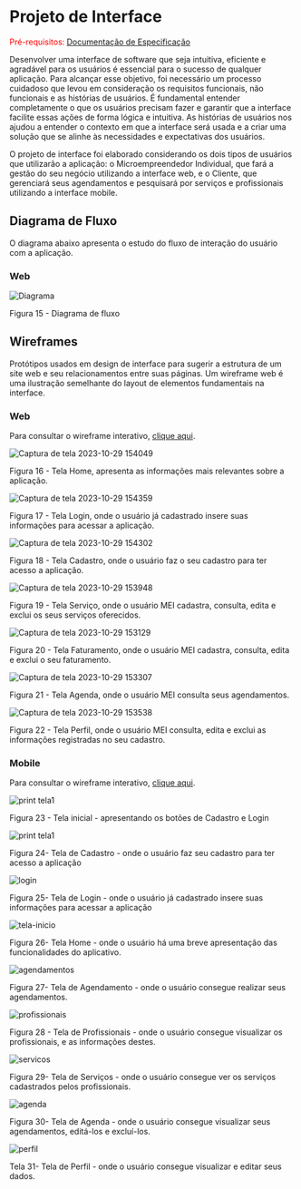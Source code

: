 
# Projeto de Interface

<span style="color:red">Pré-requisitos: <a href="https://github.com/ICEI-PUC-Minas-PMV-ADS/pmv-ads-2023-2-e4-proj-dad-t3-maisbeleza/blob/main/docs/02-Especifica%C3%A7%C3%A3o%20do%20Projeto.md"> Documentação de Especificação</a></span>

Desenvolver uma interface de software que seja intuitiva, eficiente e agradável para os usuários é essencial para o sucesso de qualquer aplicação. Para alcançar esse objetivo, foi necessário um processo cuidadoso que levou em consideração os requisitos funcionais, não funcionais e as histórias de usuários. É fundamental entender completamente o que os usuários precisam fazer e garantir que a interface facilite essas ações de forma lógica e intuitiva. As histórias de usuários nos ajudou a entender o contexto em que a interface será usada e a criar uma solução que se alinhe às necessidades e expectativas dos usuários.

O projeto de interface foi elaborado considerando os dois tipos de usuários que utilizarão a aplicação: o Microempreendedor Individual, que fará a gestão do seu negócio utilizando a interface web, e o Cliente, que gerenciará seus agendamentos e pesquisará por serviços e profissionais utilizando a interface mobile.

## Diagrama de Fluxo

O diagrama abaixo apresenta o estudo do fluxo de interação do usuário com a aplicação.

### Web

![Diagrama](https://github.com/ICEI-PUC-Minas-PMV-ADS/pmv-ads-2023-2-e4-proj-dad-t3-maisbeleza/assets/100447878/1b100106-dc30-4b08-83db-a6d1860a567a)

Figura 15 - Diagrama de fluxo

## Wireframes

Protótipos usados em design de interface para sugerir a estrutura de um site web e seu relacionamentos entre suas páginas. Um wireframe web é uma ilustração semelhante do layout de elementos fundamentais na interface.
 
### Web

Para consultar o wireframe interativo, <a href="https://marvelapp.com/prototype/c14f97f/screen/92853921">clique aqui</a>.


![Captura de tela 2023-10-29 154049](https://github.com/ICEI-PUC-Minas-PMV-ADS/pmv-ads-2023-2-e4-proj-dad-t3-maisbeleza/assets/81182674/c0fb6e58-76a0-452c-ab52-1c7c120f4ebb)


Figura 16 - Tela Home, apresenta as informações mais relevantes sobre a aplicação.

![Captura de tela 2023-10-29 154359](https://github.com/ICEI-PUC-Minas-PMV-ADS/pmv-ads-2023-2-e4-proj-dad-t3-maisbeleza/assets/81182674/fe89ef73-e233-4f04-b191-8ad211821508)


Figura 17 - Tela Login, onde o usuário já cadastrado insere suas informações para acessar a aplicação.


![Captura de tela 2023-10-29 154302](https://github.com/ICEI-PUC-Minas-PMV-ADS/pmv-ads-2023-2-e4-proj-dad-t3-maisbeleza/assets/81182674/7e0c8a22-64a0-4722-a751-97721b126eee)


Figura 18 - Tela Cadastro, onde o usuário faz o seu cadastro para ter acesso a aplicação.

![Captura de tela 2023-10-29 153948](https://github.com/ICEI-PUC-Minas-PMV-ADS/pmv-ads-2023-2-e4-proj-dad-t3-maisbeleza/assets/81182674/368d5644-6c37-4659-95b6-a7d0be1fe7f8)


Figura 19 - Tela Serviço, onde o usuário MEI cadastra, consulta, edita e exclui os seus serviços oferecidos.

![Captura de tela 2023-10-29 153129](https://github.com/ICEI-PUC-Minas-PMV-ADS/pmv-ads-2023-2-e4-proj-dad-t3-maisbeleza/assets/81182674/eb2c254a-bc3e-4b89-a0d6-40e9a0978f48)

Figura 20 - Tela Faturamento, onde o usuário MEI cadastra, consulta, edita e exclui o seu faturamento.


![Captura de tela 2023-10-29 153307](https://github.com/ICEI-PUC-Minas-PMV-ADS/pmv-ads-2023-2-e4-proj-dad-t3-maisbeleza/assets/81182674/cfc970b6-d3ab-4a64-bf4f-58682aaa42f3)



Figura 21 - Tela Agenda, onde o usuário MEI consulta seus agendamentos.


![Captura de tela 2023-10-29 153538](https://github.com/ICEI-PUC-Minas-PMV-ADS/pmv-ads-2023-2-e4-proj-dad-t3-maisbeleza/assets/81182674/9780612e-b617-4b8f-902e-962c0e8946bf)


Figura 22 - Tela Perfil, onde o usuário MEI consulta, edita e exclui as informações registradas no seu cadastro.


### Mobile

Para consultar o wireframe interativo, <a href="https://marvelapp.com/prototype/7b7871c/screen/93086705">clique aqui</a>.


![print tela1](https://github.com/ICEI-PUC-Minas-PMV-ADS/pmv-ads-2023-2-e4-proj-dad-t3-maisbeleza/assets/81182674/6188b21e-4617-4e3b-8f78-c80d992b0196)

Figura 23 - Tela inicial - apresentando os botões de Cadastro e Login


![print tela1](https://github.com/ICEI-PUC-Minas-PMV-ADS/pmv-ads-2023-2-e4-proj-dad-t3-maisbeleza/assets/81182674/162c59f6-ad95-4653-9ecc-7dd71c6c8884)

Figura 24- Tela de Cadastro - onde o usuário faz seu cadastro para ter acesso a aplicação


![login](https://github.com/ICEI-PUC-Minas-PMV-ADS/pmv-ads-2023-2-e4-proj-dad-t3-maisbeleza/assets/81182674/dd2fd2fe-e51a-4d90-a12b-e0adee90f0c7)

Figura 25- Tela de Login - onde o usuário já cadastrado insere suas informações para acessar a aplicação


![tela-inicio](https://github.com/ICEI-PUC-Minas-PMV-ADS/pmv-ads-2023-2-e4-proj-dad-t3-maisbeleza/assets/81182674/4e6c92b9-94e7-42f7-928e-5cd62cd66421)

Figura 26- Tela Home - onde o usuário há uma breve apresentação das funcionalidades do aplicativo.


![agendamentos](https://github.com/ICEI-PUC-Minas-PMV-ADS/pmv-ads-2023-2-e4-proj-dad-t3-maisbeleza/assets/81182674/a4b4f01d-2c75-4333-a71c-6bef8133c08f)

Figura 27- Tela de Agendamento - onde o usuário consegue realizar seus agendamentos.


![profissionais](https://github.com/ICEI-PUC-Minas-PMV-ADS/pmv-ads-2023-2-e4-proj-dad-t3-maisbeleza/assets/81182674/90627c73-9ce5-414c-bda6-04ad8e35e1ca)

Figura 28 - Tela de Profissionais - onde o usuário consegue visualizar os profissionais, e as informações destes.


![servicos](https://github.com/ICEI-PUC-Minas-PMV-ADS/pmv-ads-2023-2-e4-proj-dad-t3-maisbeleza/assets/81182674/66b19af7-05fe-4f6e-84c1-14c91f25a2dc)

Figura 29- Tela de Serviços - onde o usuário consegue ver os serviços cadastrados pelos profissionais. 


![agenda](https://github.com/ICEI-PUC-Minas-PMV-ADS/pmv-ads-2023-2-e4-proj-dad-t3-maisbeleza/assets/81182674/8b3faa92-c370-4537-bef1-5578f7df388b)

Figura 30- Tela de Agenda - onde o usuário consegue visualizar seus agendamentos, editá-los e excluí-los.


![perfil](https://github.com/ICEI-PUC-Minas-PMV-ADS/pmv-ads-2023-2-e4-proj-dad-t3-maisbeleza/assets/81182674/dfd82449-07aa-456b-8d1a-e0dcce40e244)

Tela 31- Tela de Perfil - onde o usuário consegue visualizar e editar seus dados.





